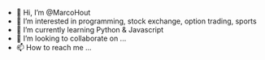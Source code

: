 - 👋 Hi, I’m @MarcoHout
- 👀 I’m interested in programming, stock exchange, option trading, sports
- 🌱 I’m currently learning Python & Javascript
- 💞️ I’m looking to collaborate on ...
- 📫 How to reach me ...

<!---
MarcoHout/MarcoHout is a ✨ special ✨ repository because its `README.md` (this file) appears on your GitHub profile.
You can click the Preview link to take a look at your changes.
--->
